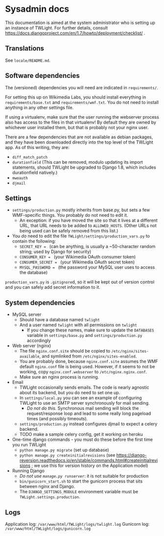 # Sysadmin docs

This documentation is aimed at the system administrator who is setting up an
instance of TWLight. For further details, consult https://docs.djangoproject.com/en/1.7/howto/deployment/checklist/ .

## Translations

See `locale/README.md`.

## Software dependencies

The (versioned) dependencies you will need are indicated in `requirements/`.

For setting this up on Wikimedia Labs, you should install everything in `requirements/base.txt` and `requirements/wmf.txt`. You do not need to install anything in any other settings file.

If using a virtualenv, make sure that the user running the webserver process also has access to the files in that virtualenv! By default they are owned by whichever user installed them, but that is probably not your nginx user.

There are a few dependencies that are not available as debian packages, and they have been downloaded directly into the top level of the TWLight app. As of this writing, they are:
* `diff_match_patch`
* `durationfield` (This can be removed, modulo updating its import statements, should TWLight be upgraded to Django 1.8, which includes durationfield natively.)
* `mwoauth`
* `djmail`

## Settings
* `settings/production.py` mostly inherits from base.py, but sets a few WMF-specific things. You probably do not need to edit it.
    * An exception: if you have moved the site so that it lives at a different URL, that URL needs to be added to `ALLOWED_HOSTS`. (Other URLs not being used can be safely removed from this list.)
* You *do* need to edit the file `TWLight/settings/production_vars.py` to contain the following:
    * `SECRET_KEY = ` (can be anything, is usually a ~50-character random string; used by Django for security)
    * `CONSUMER_KEY = ` (your Wikimedia OAuth consumer token)
    * `CONSUMER_SECRET = ` (your Wikimedia OAuth secret token)
    * `MYSQL_PASSWORD = ` (the password your MySQL user uses to access the database)

`production_vars.py` is `.gitignore`d, so it will be kept out of version control and you can safely add secret information to it.

## System dependencies

* MySQL server
    * Should have a database named `twlight`
    * And a user named `twlight` with all permissions on `twlight`
        * If you change these names, make sure to update the `DATABASES` variable in `settings/base.py` and `settings/production.py` accordingly
* Web server (nginx)
    * The file `nginx.conf.site` should be copied to `/etc/nginx/sites-available`, and symlinked from `/etc/nginx/sites-enabled`.
    * You are probably done, because `nginx.conf.site` assumes the WMF default `nginx.conf` file is being used. However, if it seems to not be working, copy `nginx.conf.webserver` to `/etc/nginx.nginx.conf`.
    * Make sure an nginx process is running.
* Email
    * TWLight occasionally sends emails. The code is nearly agnostic about its backend, but you do need to set one up.
    * In `settings/local.py` you can see an example of configuring TWLight to use an SMTP server synchronously for mail sending.
        * _Do not do this._ Synchronous mail sending will block the request/response loop and lead to some really long pageload times (and possibly timeouts).
    * `settings/production.py` instead configures djmail to expect a celery backend.
    * TODO make a sample celery config, get it working on heroku
* One-time django commands - you must do these before the first time you run TWLight
    * `python manage.py migrate` (set up database)
    * `python manage.py createinitialrevisions` (see https://django-reversion.readthedocs.io/en/stable/commands.html#createinitialrevisions ; we use this for version history on the Application model)
* Running Django
    * _Do not use `manage.py runserver`_: it is not suitable for production
    * `bin/gunicorn_start.sh` to start the gunicorn process that sits between nginx and Django.
    * The `DJANGO_SETTINGS_MODULE` environment variable must be `TWLight.settings.production`.

## Logs

Application log: `/var/www/html/TWLight/logs/twlight.log`
Gunicorn log: `/var/www/html/TWLight/logs/gunicorn.log`
